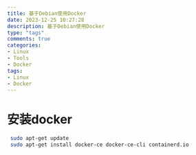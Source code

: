 ```yaml
---
title: 基于Debian使用Docker
date: 2023-12-25 10:27:28
description: 基于Debian使用Docker
type: "tags"
comments: true
categories:
- Linux
- Tools
- Docker
tags:
- Linux
- Docker
---
```

# 安装docker
```bash
 sudo apt-get update
 sudo apt-get install docker-ce docker-ce-cli containerd.io
```
